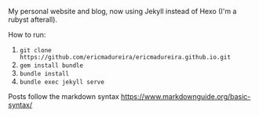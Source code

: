 My personal website and blog, now using Jekyll instead of Hexo (I'm a rubyst afterall).

How to run:
1. `git clone https://github.com/ericmadureira/ericmadureira.github.io.git`
2. `gem install bundle`
3. `bundle install`
4. `bundle exec jekyll serve`

Posts follow the markdown syntax https://www.markdownguide.org/basic-syntax/